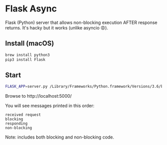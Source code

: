 # Flask Async
Flask (Python) server that allows non-blocking execution AFTER response returns.
It's hacky but it works (unlike asyncio 😡).

## Install (macOS)
```sh
brew install python3
pip3 install Flask
```

## Start
```sh
FLASK_APP=server.py /Library/Frameworks/Python.framework/Versions/3.6/bin/flask run
```
Browse to http://localhost:5000/

You will see messages printed in this order:
```
received request
blocking
responding
non-blocking
```

Note: includes both blocking and non-blocking code.
